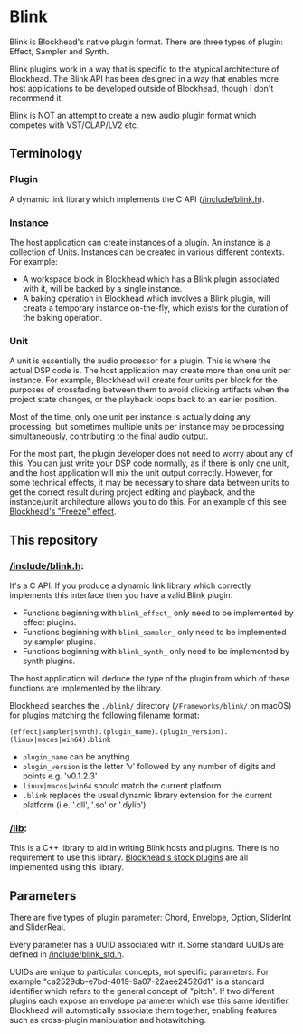 # Blink

Blink is Blockhead's native plugin format. There are three types of plugin: Effect, Sampler and Synth.

Blink plugins work in a way that is specific to the atypical architecture of Blockhead. The Blink API has been designed in a way that enables more host applications to be developed outside of Blockhead, though I don't recommend it.

Blink is NOT an attempt to create a new audio plugin format which competes with VST/CLAP/LV2 etc.

## Terminology

### Plugin
A dynamic link library which implements the C API ([/include/blink.h](/include/blink.h)).

### Instance
The host application can create instances of a plugin. An instance is a collection of Units. Instances can be created in various different contexts. For example:
- A workspace block in Blockhead which has a Blink plugin associated with it, will be backed by a single instance.
- A baking operation in Blockhead which involves a Blink plugin, will create a temporary instance on-the-fly, which exists for the duration of the baking operation.

### Unit
A unit is essentially the audio processor for a plugin. This is where the actual DSP code is. The host application may create more than one unit per instance. For example, Blockhead will create four units per block for the purposes of crossfading between them to avoid clicking artifacts when the project state changes, or the playback loops back to an earlier position.

Most of the time, only one unit per instance is actually doing any processing, but sometimes multiple units per instance may be processing simultaneously, contributing to the final audio output.

For the most part, the plugin developer does not need to worry about any of this. You can just write your DSP code normally, as if there is only one unit, and the host application will mix the unit output correctly. However, for some technical effects, it may be necessary to share data between units to get the correct result during project editing and playback, and the instance/unit architecture allows you to do this. For an example of this see [Blockhead's "Freeze" effect](https://github.com/colugomusic/blockhead_generators/tree/master/effects/freeze).

## This repository

### [/include/blink.h](/include/blink.h):
It's a C API. If you produce a dynamic link library which correctly implements this interface then you have a valid Blink plugin.

- Functions beginning with `blink_effect_` only need to be implemented by effect plugins.
- Functions beginning with `blink_sampler_` only need to be implemented by sampler plugins.
- Functions beginning with `blink_synth_` only need to be implemented by synth plugins.

The host application will deduce the type of the plugin from which of these functions are implemented by the library.

Blockhead searches the `./blink/` directory (`/Frameworks/blink/` on macOS) for plugins matching the following filename format:

`(effect|sampler|synth).(plugin_name).(plugin_version).(linux|macos|win64).blink`

 - `plugin_name` can be anything
 - `plugin_version` is the letter 'v' followed by any number of digits and points e.g. 'v0.1.2.3'
 - `linux|macos|win64` should match the current platform
 - `.blink` replaces the usual dynamic library extension for the current platform (i.e. '.dll', '.so' or '.dylib')

### [/lib](/lib):
This is a C++ library to aid in writing Blink hosts and plugins. There is no requirement to use this library. [Blockhead's stock plugins](https://github.com/colugomusic/blockhead_generators) are all implemented using this library.

## Parameters

There are five types of plugin parameter: Chord, Envelope, Option, SliderInt and SliderReal.

Every parameter has a UUID associated with it. Some standard UUIDs are defined in [/include/blink_std.h](/include/blink_std.h).

UUIDs are unique to particular concepts, not specific parameters. For example "ca2529db-e7bd-4019-9a07-22aee24526d1" is a standard identifier which refers to the general concept of "pitch". If two different plugins each expose an envelope parameter which use this same identifier, Blockhead will automatically associate them together, enabling features such as cross-plugin manipulation and hotswitching.